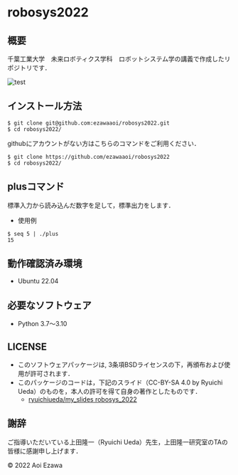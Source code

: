 # robosys2022
## 概要
千葉工業大学　未来ロボティクス学科　ロボットシステム学の講義で作成したリポジトリです．

![test](http://github.com/ezawaaoi/robosys2022/actions/workflows/test.yml/badge.svg)

## インストール方法
```
$ git clone git@github.com:ezawaaoi/robosys2022.git
$ cd robosys2022/
```
githubにアカウントがない方はこちらのコマンドをご利用ください．
```
$ git clone https://github.com/ezawaaoi/robosys2022
$ cd robosys2022/
```
## plusコマンド

標準入力から読み込んだ数字を足して，標準出力をします．

* 使用例
```
$ seq 5 | ./plus
15
```

## 動作確認済み環境
* Ubuntu 22.04

## 必要なソフトウェア
* Python 3.7～3.10

## LICENSE
* このソフトウェアパッケージは, 3条項BSDライセンスの下，再頒布および使用が許可されます．
* このパッケージのコードは，下記のスライド（CC-BY-SA 4.0 by Ryuichi Ueda）のものを，本人の許可を得て自身の著作としたものです．
    * [ryuichiueda/my_slides robosys_2022](https://github.com/ryuichiueda/my_slides/tree/master/robosys_2022)

## 謝辞
ご指導いただいている上田隆一（Ryuichi Ueda）先生，上田隆一研究室のTAの皆様に感謝申し上げます．

© 2022 Aoi Ezawa
